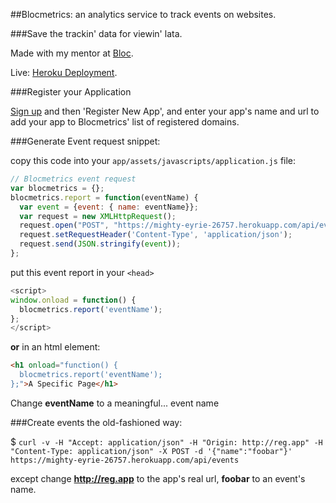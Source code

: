 ##Blocmetrics: an analytics service to track events on websites.

###Save the trackin' data for viewin' lata.

Made with my mentor at [Bloc](http://bloc.io).

Live: [Heroku Deployment](https://mighty-eyrie-26757.herokuapp.com/).

###Register your Application

[Sign up](https://mighty-eyrie-26757.herokuapp.com/) and then 'Register New App',
and enter your app's name and url to add your app to Blocmetrics' list of
registered domains.

###Generate Event request snippet:

copy this code into your `app/assets/javascripts/application.js` file:

```javascript
// Blocmetrics event request
var blocmetrics = {};
blocmetrics.report = function(eventName) {
  var event = {event: { name: eventName}};
  var request = new XMLHttpRequest();
  request.open("POST", "https://mighty-eyrie-26757.herokuapp.com/api/events", true);
  request.setRequestHeader('Content-Type', 'application/json');
  request.send(JSON.stringify(event));
};
```
put this event report in your `<head>`

```javascript
<script>
window.onload = function() {
  blocmetrics.report('eventName');
};
</script>
```

**or** in an html element:

```html
<h1 onload="function() {
  blocmetrics.report('eventName');
};">A Specific Page</h1>
```

Change **eventName** to a meaningful... event name

###Create events the old-fashioned way:

$ `curl -v -H "Accept: application/json" -H "Origin: http://reg.app" -H "Content-Type: application/json" -X POST -d '{"name":"foobar"}'  https://mighty-eyrie-26757.herokuapp.com/api/events`

except change **http://reg.app** to the app's real url, **foobar** to an event's
name.
